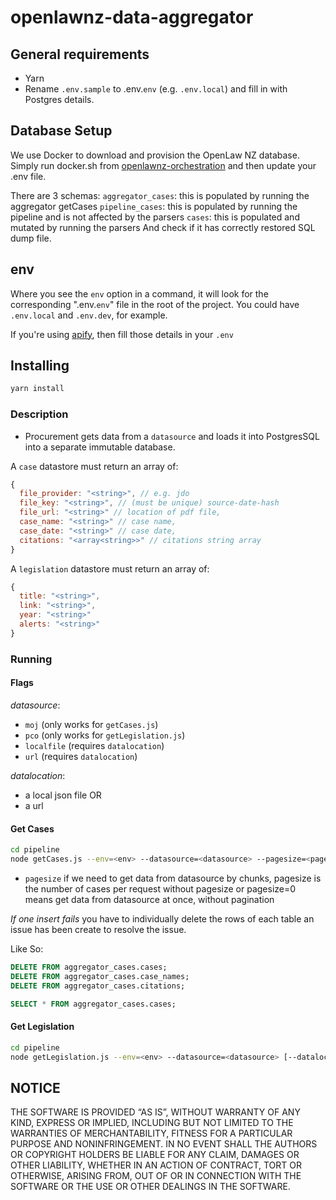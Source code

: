 # openlawnz-data-aggregator

## General requirements

- Yarn
- Rename `.env.sample` to .env.`env` (e.g. `.env.local`) and fill in with Postgres details.

## Database Setup
We use Docker to download and provision the OpenLaw NZ database. Simply run docker.sh from [openlawnz-orchestration](https://github.com/openlawnz/openlawnz-orchestration) and then update your .env file.

There are 3 schemas:
`aggregator_cases`: this is populated by running the aggregator getCases
`pipeline_cases`: this is populated by running the pipeline and is not affected by the parsers
`cases`: this is populated and mutated by running the parsers
And check if it has correctly restored SQL dump file.

## env

Where you see the `env` option in a command, it will look for the corresponding ".env.`env`" file in the root of the project. You could have `.env.local` and `.env.dev`, for example.

If you're using [apify](https://www.apify.com/), then fill those details in your `.env`

## Installing

```bash
yarn install
```

### Description

- Procurement gets data from a `datasource` and loads it into PostgresSQL into a separate immutable database.

A `case` datastore must return an array of:

```javascript
{
  file_provider: "<string>", // e.g. jdo
  file_key: "<string>", // (must be unique) source-date-hash
  file_url: "<string>" // location of pdf file,
  case_name: "<string>" // case name,
  case_date: "<string>" // case date,
  citations: "<array<string>>" // citations string array
}
```

A `legislation` datastore must return an array of:

```javascript
{
  title: "<string>",
  link: "<string>",
  year: "<string>"
  alerts: "<string>"
}
```

### Running

#### Flags

*datasource*:

  - `moj` (only works for `getCases.js`)
  - `pco` (only works for `getLegislation.js`)
  - `localfile` (requires `datalocation`)
  - `url` (requires `datalocation`)

*datalocation*:

  - a local json file OR
  - a url

#### Get Cases

```bash
cd pipeline
node getCases.js --env=<env> --datasource=<datasource> --pagesize=<pagesize>
```
  - `pagesize` if we need to get data from datasource by chunks, pagesize is the number of cases per request
               without pagesize or pagesize=0 means get data from datasource at once, without pagination

*If one insert fails* you have to individually delete the rows of each table an issue has been create to resolve the issue.

Like So:  
```sql
DELETE FROM aggregator_cases.cases;
DELETE FROM aggregator_cases.case_names;
DELETE FROM aggregator_cases.citations;

SELECT * FROM aggregator_cases.cases;
```

#### Get Legislation

```bash
cd pipeline
node getLegislation.js --env=<env> --datasource=<datasource> [--datalocation=<datalocation>]
```

## NOTICE

THE SOFTWARE IS PROVIDED “AS IS”, WITHOUT WARRANTY OF ANY KIND, EXPRESS OR IMPLIED, INCLUDING BUT NOT LIMITED TO THE WARRANTIES OF MERCHANTABILITY, FITNESS FOR A PARTICULAR PURPOSE AND NONINFRINGEMENT. IN NO EVENT SHALL THE AUTHORS OR COPYRIGHT HOLDERS BE LIABLE FOR ANY CLAIM, DAMAGES OR OTHER LIABILITY, WHETHER IN AN ACTION OF CONTRACT, TORT OR OTHERWISE, ARISING FROM, OUT OF OR IN CONNECTION WITH THE SOFTWARE OR THE USE OR OTHER DEALINGS IN THE SOFTWARE.
